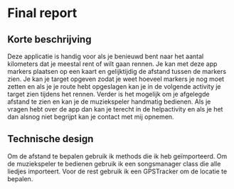 # Final report

## Korte beschrijving
Deze applicatie is handig voor als je benieuwd bent naar het aantal kilometers dat je meestal rent of wilt gaan rennen.
Je kan met deze app markers plaatsen op een kaart en gelijktijdig de afstand tussen de markers zien. Je kan je target opgeven zodat je weet hoeveel markers je nog moet zetten en als je je route hebt opgeslagen kan je in de volgende activity je target zien tijdens het rennen. Verder is het mogelijk om je afgelegde afstand te zien en kan je de muziekspeler handmatig bedienen. Als je vragen hebt over de app dan kan je terecht in de helpactivity en als je het dan alsnog niet begrijpt kan je contact met mij opnemen.

## Technische design
Om de afstand te bepalen gebruik ik methods die ik heb geïmporteerd. Om de muziekspeler te bedienen gebruik ik een songsmanager class die alle liedjes importeert. Voor de rest gebruik ik een GPSTracker om de locatie te bepalen.


